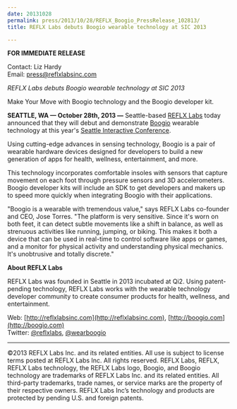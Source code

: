 ```yaml
---
date: 20131028
permalink: press/2013/10/28/REFLX_Boogio_PressRelease_102813/
title: REFLX Labs debuts Boogio wearable technology at SIC 2013

---
```


**FOR IMMEDIATE RELEASE**

Contact: Liz Hardy<br>
Email: [press@reflxlabsinc.com](mailto:press@reflxlabsinc.com)

*REFLX Labs debuts Boogio wearable technology at SIC 2013*

Make Your Move with Boogio technology and the Boogio developer kit.

**SEATTLE, WA &mdash; October 28th, 2013 &mdash;** Seattle-based
[REFLX Labs](http://reflxlabsinc.com) today announced that they will debut and
demonstrate [Boogio](http://boogio.com) wearable technology at this year's
[Seattle Interactive Conference](http://www.seattleinteractive.com/).

Using cutting-edge advances in sensing technology, Boogio is a pair of wearable
hardware devices designed for developers to build a new generation of apps for
health, wellness, entertainment, and more.

This technology incorporates comfortable insoles with sensors that capture
movement on each foot through pressure sensors and 3D accelerometers. Boogio
developer kits will include an SDK to get developers and makers up to speed more
quickly when integrating Boogio with their applications.

"Boogio is a wearable with tremendous value," says REFLX Labs co-founder and
CEO, Jose Torres. "The platform is very sensitive. Since it's worn on both feet,
it can detect subtle movements like a shift in balance, as well as strenuous
activities like running, jumping, or biking. This makes it both a device that
can be used in real-time to control software like apps or games, and a monitor
for physical activity and understanding physical mechanics. It's unobtrusive and
totally discrete."

**About REFLX Labs**

REFLX Labs was founded in Seattle in 2013 incubated at Qi2. Using patent-pending
technology, REFLX Labs works with the wearable technology developer community to
create consumer products for health, wellness, and entertainment.

Web: [http://reflxlabsinc.com](http://reflxlabsinc.com), [http://boogio.com](http://boogio.com)<br>
Twitter: [@reflxlabs](https://twitter.com/reflxlabs), [@wearboogio](https://twitter.com/wearboogio)

---

&copy;2013 REFLX Labs Inc. and its related entities. All use is subject to license
terms posted at REFLX Labs Inc. All rights reserved. REFLX Labs, REFLX, REFLX
Labs technology, the REFLX Labs logo, Boogio, and Boogio technology are
trademarks of REFLX Labs Inc. and its related entities. All third-party
trademarks, trade names, or service marks are the property of their respective
owners. REFLX Labs Inc’s technology and products are protected by pending U.S.
and foreign patents.
